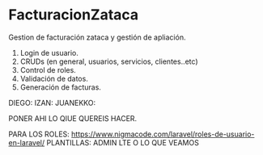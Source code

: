 # FacturacionZataca
Gestion de facturación zataca y gestión de apliación.


1. Login de usuario. 
2. CRUDs (en general, usuarios, servicios, clientes..etc)
3. Control de roles.
4. Validación de datos.
5. Generación de facturas.

  DIEGO: 
  IZAN:
  JUANEKKO:

  PONER AHI LO QIUE QUEREIS HACER.

  PARA LOS ROLES: 
  https://www.nigmacode.com/laravel/roles-de-usuario-en-laravel/
  PLANTILLAS:
  ADMIN LTE O LO QUE VEAMOS

  

 
  


